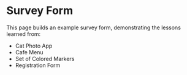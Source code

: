 # Survey Form

This page builds an example survey form, demonstrating the lessons learned from:
- Cat Photo App
- Cafe Menu
- Set of Colored Markers
- Registration Form
